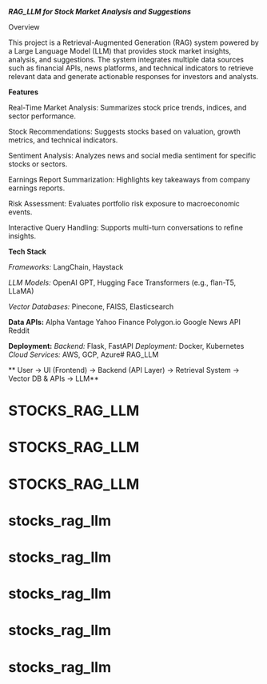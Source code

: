 _***RAG_LLM for Stock Market Analysis and Suggestions***_

Overview

This project is a Retrieval-Augmented Generation (RAG) system powered by a Large Language Model (LLM) that provides stock market insights, analysis, and suggestions. 
The system integrates multiple data sources such as financial APIs, news platforms, and technical indicators to retrieve relevant data and generate actionable responses for investors and analysts.

**Features**

Real-Time Market Analysis: Summarizes stock price trends, indices, and sector performance.

Stock Recommendations: Suggests stocks based on valuation, growth metrics, and technical indicators.

Sentiment Analysis: Analyzes news and social media sentiment for specific stocks or sectors.

Earnings Report Summarization: Highlights key takeaways from company earnings reports.

Risk Assessment: Evaluates portfolio risk exposure to macroeconomic events.

Interactive Query Handling: Supports multi-turn conversations to refine insights.

**Tech Stack**

_Frameworks:_ LangChain, Haystack

_LLM Models:_ OpenAI GPT, Hugging Face Transformers (e.g., flan-T5, LLaMA)

_Vector Databases:_ Pinecone, FAISS, Elasticsearch

**Data APIs:**
  Alpha Vantage
  Yahoo Finance
  Polygon.io
  Google News API
  Reddit
  
**Deployment:**
  _Backend:_ Flask, FastAPI
  _Deployment:_ Docker, Kubernetes
  _Cloud Services:_ AWS, GCP, Azure# RAG_LLM


**  User -> UI (Frontend) -> Backend (API Layer) -> Retrieval System -> Vector DB & APIs -> LLM**

  
# STOCKS_RAG_LLM
# STOCKS_RAG_LLM
# STOCKS_RAG_LLM
# stocks_rag_llm
# stocks_rag_llm
# stocks_rag_llm
# stocks_rag_llm
# stocks_rag_llm
